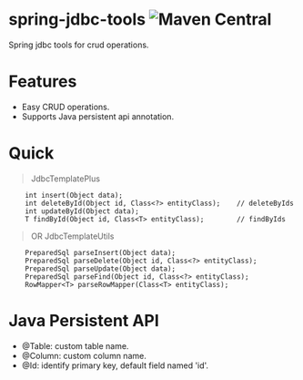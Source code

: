 # spring-jdbc-tools ![Maven Central](https://img.shields.io/maven-central/v/com.github.lkqm/spring-jdbc-tools)
Spring jdbc tools for crud operations.

# Features
- Easy CRUD operations.
- Supports Java persistent api annotation.

# Quick
> JdbcTemplatePlus
```
    int insert(Object data); 
    int deleteById(Object id, Class<?> entityClass);    // deleteByIds
    int updateById(Object data);
    T findById(Object id, Class<T> entityClass);        // findByIds
```

> OR JdbcTemplateUtils
```
    PreparedSql parseInsert(Object data);
    PreparedSql parseDelete(Object id, Class<?> entityClass);
    PreparedSql parseUpdate(Object data);
    PreparedSql parseFind(Object id, Class<?> entityClass);
    RowMapper<T> parseRowMapper(Class<T> entityClass);
```

# Java Persistent API
- @Table: custom table name.
- @Column: custom column name.
- @Id: identify primary key, default field named 'id'.
